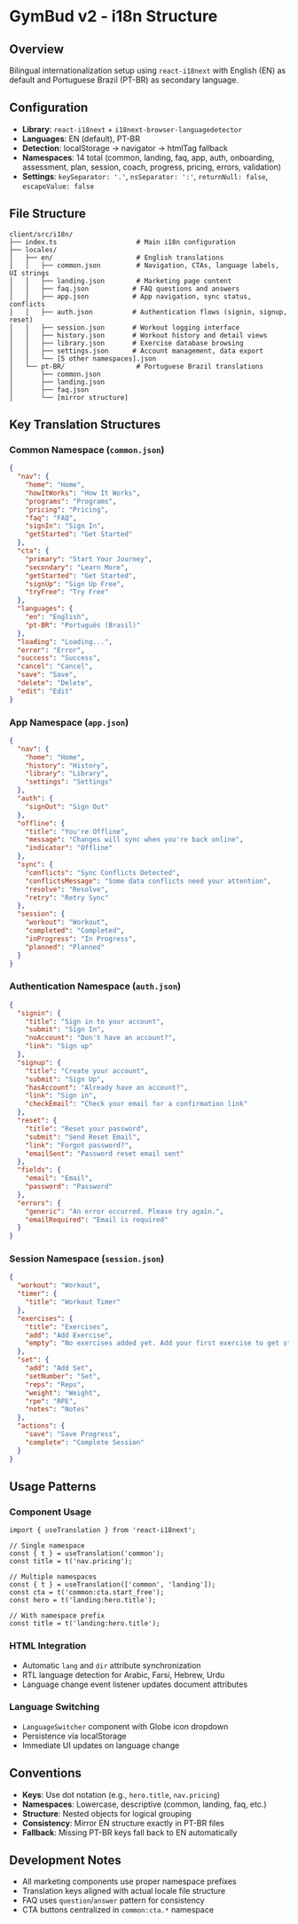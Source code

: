 # GymBud v2 - i18n Structure

## Overview
Bilingual internationalization setup using `react-i18next` with English (EN) as default and Portuguese Brazil (PT-BR) as secondary language.

## Configuration
- **Library**: `react-i18next` + `i18next-browser-languagedetector`
- **Languages**: EN (default), PT-BR
- **Detection**: localStorage → navigator → htmlTag fallback
- **Namespaces**: 14 total (common, landing, faq, app, auth, onboarding, assessment, plan, session, coach, progress, pricing, errors, validation)
- **Settings**: `keySeparator: '.'`, `nsSeparator: ':'`, `returnNull: false`, `escapeValue: false`

## File Structure
```
client/src/i18n/
├── index.ts                    # Main i18n configuration
├── locales/
│   ├── en/                     # English translations
│   │   ├── common.json         # Navigation, CTAs, language labels, UI strings
│   │   ├── landing.json        # Marketing page content
│   │   ├── faq.json           # FAQ questions and answers
│   │   ├── app.json           # App navigation, sync status, conflicts
│   │   ├── auth.json          # Authentication flows (signin, signup, reset)
│   │   ├── session.json       # Workout logging interface
│   │   ├── history.json       # Workout history and detail views
│   │   ├── library.json       # Exercise database browsing
│   │   ├── settings.json      # Account management, data export
│   │   └── [5 other namespaces].json
│   └── pt-BR/                  # Portuguese Brazil translations
│       ├── common.json
│       ├── landing.json
│       ├── faq.json
│       └── [mirror structure]
```

## Key Translation Structures

### Common Namespace (`common.json`)
```json
{
  "nav": {
    "home": "Home",
    "howItWorks": "How It Works",
    "programs": "Programs",
    "pricing": "Pricing",
    "faq": "FAQ",
    "signIn": "Sign In",
    "getStarted": "Get Started"
  },
  "cta": {
    "primary": "Start Your Journey",
    "secondary": "Learn More",
    "getStarted": "Get Started",
    "signUp": "Sign Up Free",
    "tryFree": "Try Free"
  },
  "languages": {
    "en": "English",
    "pt-BR": "Português (Brasil)"
  },
  "loading": "Loading...",
  "error": "Error",
  "success": "Success",
  "cancel": "Cancel",
  "save": "Save",
  "delete": "Delete",
  "edit": "Edit"
}
```

### App Namespace (`app.json`)
```json
{
  "nav": {
    "home": "Home",
    "history": "History", 
    "library": "Library",
    "settings": "Settings"
  },
  "auth": {
    "signOut": "Sign Out"
  },
  "offline": {
    "title": "You're Offline",
    "message": "Changes will sync when you're back online",
    "indicator": "Offline"
  },
  "sync": {
    "conflicts": "Sync Conflicts Detected",
    "conflictsMessage": "Some data conflicts need your attention",
    "resolve": "Resolve",
    "retry": "Retry Sync"
  },
  "session": {
    "workout": "Workout",
    "completed": "Completed",
    "inProgress": "In Progress", 
    "planned": "Planned"
  }
}
```

### Authentication Namespace (`auth.json`)
```json
{
  "signin": {
    "title": "Sign in to your account",
    "submit": "Sign In",
    "noAccount": "Don't have an account?",
    "link": "Sign up"
  },
  "signup": {
    "title": "Create your account",
    "submit": "Sign Up",
    "hasAccount": "Already have an account?",
    "link": "Sign in",
    "checkEmail": "Check your email for a confirmation link"
  },
  "reset": {
    "title": "Reset your password",
    "submit": "Send Reset Email",
    "link": "Forgot password?",
    "emailSent": "Password reset email sent"
  },
  "fields": {
    "email": "Email",
    "password": "Password"
  },
  "errors": {
    "generic": "An error occurred. Please try again.",
    "emailRequired": "Email is required"
  }
}
```

### Session Namespace (`session.json`)
```json
{
  "workout": "Workout",
  "timer": {
    "title": "Workout Timer"
  },
  "exercises": {
    "title": "Exercises",
    "add": "Add Exercise",
    "empty": "No exercises added yet. Add your first exercise to get started!"
  },
  "set": {
    "add": "Add Set",
    "setNumber": "Set",
    "reps": "Reps",
    "weight": "Weight",
    "rpe": "RPE",
    "notes": "Notes"
  },
  "actions": {
    "save": "Save Progress",
    "complete": "Complete Session"
  }
}
```

## Usage Patterns

### Component Usage
```tsx
import { useTranslation } from 'react-i18next';

// Single namespace
const { t } = useTranslation('common');
const title = t('nav.pricing');

// Multiple namespaces
const { t } = useTranslation(['common', 'landing']);
const cta = t('common:cta.start_free');
const hero = t('landing:hero.title');

// With namespace prefix
const title = t('landing:hero.title');
```

### HTML Integration
- Automatic `lang` and `dir` attribute synchronization
- RTL language detection for Arabic, Farsi, Hebrew, Urdu
- Language change event listener updates document attributes

### Language Switching
- `LanguageSwitcher` component with Globe icon dropdown
- Persistence via localStorage
- Immediate UI updates on language change

## Conventions
- **Keys**: Use dot notation (e.g., `hero.title`, `nav.pricing`)
- **Namespaces**: Lowercase, descriptive (common, landing, faq, etc.)
- **Structure**: Nested objects for logical grouping
- **Consistency**: Mirror EN structure exactly in PT-BR files
- **Fallback**: Missing PT-BR keys fall back to EN automatically

## Development Notes
- All marketing components use proper namespace prefixes
- Translation keys aligned with actual locale file structure
- FAQ uses `question`/`answer` pattern for consistency
- CTA buttons centralized in `common:cta.*` namespace
